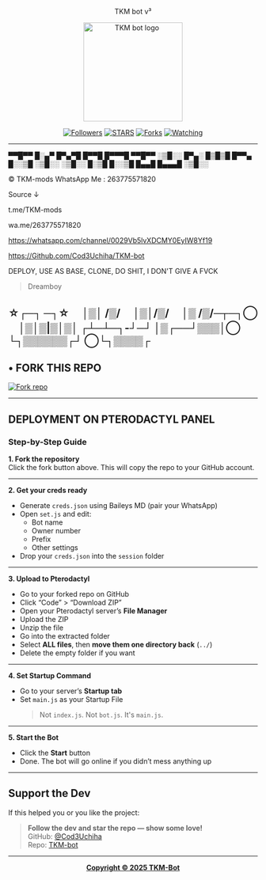 <p align="center">  
TKM bot v³  
</p>  

<p align="center">  
  <a href="https://github.com/Cod3Uchiha">  
    <img alt="TKM bot logo" height="200" src="https://files.catbox.moe/5bzcdl.jpg">  
  </a>  
</p>  

<p align="center">  
  <a href="https://github.com/Cod3Uchiha?tab=followers"><img title="Followers" src="https://img.shields.io/github/followers/Cod3Uchiha?label=Followers&style=social"></a>  
  <a href="https://github.com/Cod3Uchiha/TKM-bot/stargazers/"><img title="STARS" src="https://img.shields.io/github/stars/Cod3Uchiha/TKM-bot?&style=social"></a>  
  <a href="https://github.com/Cod3Uchiha/TKM-bot/network/members"><img title="Forks" src="https://img.shields.io/github/forks/Cod3Uchiha/TKM-bot?style=social"></a>  
  <a href="https://github.com/Cod3Uchiha/TKM-bot/watchers"><img title="Watching" src="https://img.shields.io/github/watchers/Cod3Uchiha/TKM-bot?label=Watching&style=social"></a>  
</p>  

---
▀▀█▀▀ █░▄▀ █▀▄▀█   █▀▀█ █▀▀▀█ ▀▀█▀▀
░▒█░░ █▀▄░ █▒█▒█   █▀▀▄ █░░▒█ ░▒█░░
░▒█░░ █░▒█ █░░▒█   █▄▄█ █▄▄▄█ ░▒█░░

© TKM-mods
WhatsApp Me : 263775571820

Source ↓

t.me/TKM-mods

wa.me/263775571820

https://whatsapp.com/channel/0029Vb5lvXDCMY0EyIW8Yf19

https://Github.com/Cod3Uchiha/TKM-bot


DEPLOY, USE AS BASE, CLONE, DO SHIT, I DON'T GIVE A FVCK

> Dreamboy



☆┌─┐  ─┐☆
　│▒│ /▒/
　│▒│/▒/
　│▒ /▒/─┬─┐◯
　│▒│▒|▒│▒│
┌┴─┴─┐-┘─┘
│▒┌──┘▒▒▒│◯
└┐▒▒▒▒▒▒┌┘
◯└┐▒▒▒▒┌
---

## • FORK THIS REPO  
<a href='https://github.com/Cod3Uchiha/TKM-bot/fork' target="_blank"><img alt='Fork repo' src='https://img.shields.io/badge/Fork-black?style=for-the-badge&logo=git&logoColor=white'/></a>

---

## DEPLOYMENT ON PTERODACTYL PANEL

### Step-by-Step Guide

**1. Fork the repository**  
Click the fork button above. This will copy the repo to your GitHub account.

---

**2. Get your creds ready**  
- Generate `creds.json` using Baileys MD (pair your WhatsApp)  
- Open `set.js` and edit:
  - Bot name  
  - Owner number  
  - Prefix  
  - Other settings  
- Drop your `creds.json` into the `session` folder

---

**3. Upload to Pterodactyl**  
- Go to your forked repo on GitHub  
- Click “Code” > “Download ZIP”  
- Open your Pterodactyl server’s **File Manager**  
- Upload the ZIP  
- Unzip the file  
- Go into the extracted folder  
- Select **ALL files**, then **move them one directory back** (`../`)  
- Delete the empty folder if you want

---

**4. Set Startup Command**  
- Go to your server’s **Startup tab**  
- Set `main.js` as your Startup File  
  > Not `index.js`. Not `bot.js`. It's `main.js`.

---

**5. Start the Bot**  
- Click the **Start** button  
- Done. The bot will go online if you didn’t mess anything up

---

## Support the Dev

If this helped you or you like the project:

> **Follow the dev and star the repo — show some love!**  
> GitHub: [@Cod3Uchiha](https://github.com/Cod3Uchiha)  
> Repo: [TKM-bot](https://github.com/Cod3Uchiha/TKM-bot/stargazers)

---

<p align="center">  
  <a href="https://youtube.com/TKM-mods">  
    <b>Copyright © 2025 TKM-Bot</b>  
  </a>  
</p>
